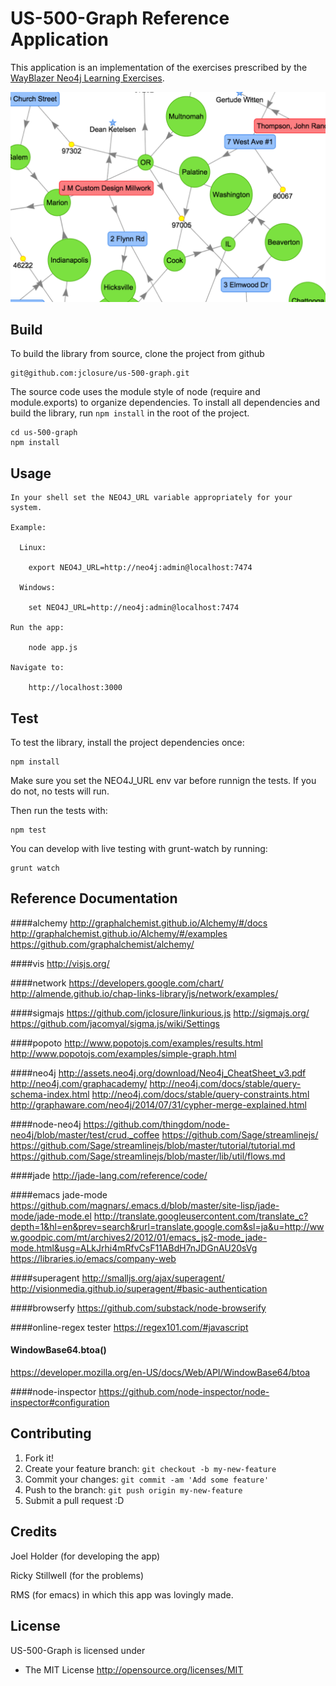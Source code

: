 # US-500-Graph Reference Application

This application is an implementation of the exercises prescribed by the [WayBlazer Neo4j Learning Exercises](https://docs.google.com/document/d/1rN9z8liOBWJKLCeNZUyEUJE5_QUVUsiJUsbZ_1MPx3Q/edit).

![alt tag](https://raw.githubusercontent.com/jclosure/us-500-graph/master/public/images/US-500_Reference_App.png)


## Build
To build the library from source, clone the project from github

	git@github.com:jclosure/us-500-graph.git

The source code uses the module style of node (require and module.exports) to
organize dependencies. To install all dependencies and build the library, run `npm install` in the root of the project.
	
	cd us-500-graph	
	npm install

## Usage

	In your shell set the NEO4J_URL variable appropriately for your system.
	
	Example:
	
      Linux:
      
      	export NEO4J_URL=http://neo4j:admin@localhost:7474
      	
      Windows:
      
      	set NEO4J_URL=http://neo4j:admin@localhost:7474
    
    Run the app:
    
    	node app.js
    	
    Navigate to:
    
    	http://localhost:3000
      
      

## Test

To test the library, install the project dependencies once:

    npm install

Make sure you set the NEO4J_URL env var before runnign the tests.  If you do not, no tests will run.

Then run the tests with:

	
    npm test

You can develop with live testing with grunt-watch by running:
    
    grunt watch

## Reference Documentation


####alchemy
http://graphalchemist.github.io/Alchemy/#/docs
http://graphalchemist.github.io/Alchemy/#/examples
https://github.com/graphalchemist/alchemy/

####vis
http://visjs.org/

####network
https://developers.google.com/chart/
http://almende.github.io/chap-links-library/js/network/examples/

####sigmajs
https://github.com/jclosure/linkurious.js
http://sigmajs.org/
https://github.com/jacomyal/sigma.js/wiki/Settings

####popoto
http://www.popotojs.com/examples/results.html
http://www.popotojs.com/examples/simple-graph.html

####neo4j
http://assets.neo4j.org/download/Neo4j_CheatSheet_v3.pdf
http://neo4j.com/graphacademy/
http://neo4j.com/docs/stable/query-schema-index.html
http://neo4j.com/docs/stable/query-constraints.html
http://graphaware.com/neo4j/2014/07/31/cypher-merge-explained.html

####node-neo4j
https://github.com/thingdom/node-neo4j/blob/master/test/crud._coffee
https://github.com/Sage/streamlinejs/
https://github.com/Sage/streamlinejs/blob/master/tutorial/tutorial.md
https://github.com/Sage/streamlinejs/blob/master/lib/util/flows.md

####jade
http://jade-lang.com/reference/code/

####emacs jade-mode
https://github.com/magnars/.emacs.d/blob/master/site-lisp/jade-mode/jade-mode.el
http://translate.googleusercontent.com/translate_c?depth=1&hl=en&prev=search&rurl=translate.google.com&sl=ja&u=http://www.goodpic.com/mt/archives2/2012/01/emacs_js2-mode_jade-mode.html&usg=ALkJrhi4mRfvCsF11ABdH7nJDGnAU20sVg
https://libraries.io/emacs/company-web

####superagent
http://smalljs.org/ajax/superagent/
http://visionmedia.github.io/superagent/#basic-authentication

####browserfy
https://github.com/substack/node-browserify

####online-regex tester
https://regex101.com/#javascript

#### WindowBase64.btoa()
https://developer.mozilla.org/en-US/docs/Web/API/WindowBase64/btoa

####node-inspector
https://github.com/node-inspector/node-inspector#configuration

	
## Contributing

1. Fork it!
2. Create your feature branch: `git checkout -b my-new-feature`
3. Commit your changes: `git commit -am 'Add some feature'`
4. Push to the branch: `git push origin my-new-feature`
5. Submit a pull request :D


## Credits

Joel Holder (for developing the app)

Ricky Stillwell (for the problems)

RMS (for emacs)
	in which this app was lovingly made.

## License

US-500-Graph is licensed under

  * The MIT License
    http://opensource.org/licenses/MIT
